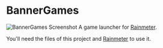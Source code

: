 # BannerGames
![BannerGames Screenshot](http://i.imgur.com/aGDosCQ.png)
A game launcher for [Rainmeter](http://rainmeter.net/).

You'll need the files of this project and [Rainmeter](http://rainmeter.net/) to use it.
